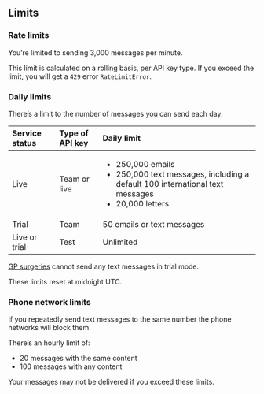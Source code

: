 ## Limits

### Rate limits

You’re limited to sending 3,000 messages per minute.

This limit is calculated on a rolling basis, per API key type. If you exceed the limit, you will get a `429` error `RateLimitError`.

### Daily limits

There’s a limit to the number of messages you can send each day:

|Service status|Type of API key|Daily limit|
|:---|:---|:---|
|Live|Team or live|<ul class="govuk-list govuk-!-font-size-16"><li>250,000 emails</li><li>250,000 text messages, including a default 100 international text messages</li><li>20,000 letters</li></ul>|
|Trial|Team|50 emails or text messages|
|Live or trial|Test|Unlimited|

<a class="govuk-link govuk-link--no-visited-state" href="{{ url_for('main.guidance_who_can_use_notify') }}">GP surgeries</a> cannot send any text messages in trial mode. 

These limits reset at midnight UTC.

### Phone network limits

If you repeatedly send text messages to the same number the phone networks will block them.

There’s an hourly limit of:

- 20 messages with the same content
- 100 messages with any content

Your messages may not be delivered if you exceed these limits.
